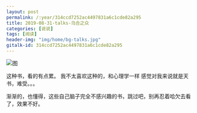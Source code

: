 ```yaml
---
layout: post
permalink: /:year/314ccd7252ac4497831a6c1cde82a295
title: 2019-08-31-talks-乌合之众
categories: [说说]
tags: [阅读]
header-img: "img/home/bg-talks.jpg"
gitalk-id: 314ccd7252ac4497831a6c1cde82a295
---
```


![图](http://image.linxingyang.net/image/T-talks/image/2019/books/whzz.png)


这种书，看的有点累。
我不太喜欢这种的，和心理学一样
感觉对我来说就是天书，难受。。。


渐渐的，也懂得，这些自己脑子完全不感兴趣的书，跳过吧，别再忍着哈欠去看了，效果不好。


